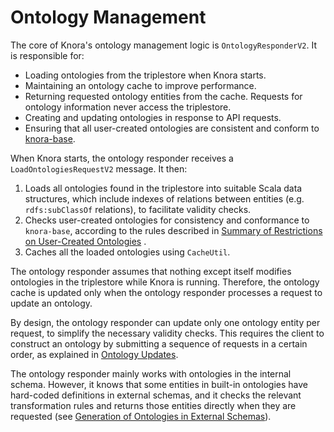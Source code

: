 <!---
Copyright © 2015-2021 the contributors (see Contributors.md).

This file is part of DSP — DaSCH Service Platform.

DSP is free software: you can redistribute it and/or modify
it under the terms of the GNU Affero General Public License as published
by the Free Software Foundation, either version 3 of the License, or
(at your option) any later version.

DSP is distributed in the hope that it will be useful,
but WITHOUT ANY WARRANTY; without even the implied warranty of
MERCHANTABILITY or FITNESS FOR A PARTICULAR PURPOSE.  See the
GNU Affero General Public License for more details.

You should have received a copy of the GNU Affero General Public
License along with DSP. If not, see <http://www.gnu.org/licenses/>.
-->

# Ontology Management

The core of Knora's ontology management logic is `OntologyResponderV2`. It is responsible for:

- Loading ontologies from the triplestore when Knora starts.
- Maintaining an ontology cache to improve performance.
- Returning requested ontology entities from the cache. Requests for ontology information never access the triplestore.
- Creating and updating ontologies in response to API requests.
- Ensuring that all user-created ontologies are consistent and conform
  to [knora-base](../../../02-knora-ontologies/knora-base.md).

When Knora starts, the ontology responder receives a `LoadOntologiesRequestV2`
message. It then:

1. Loads all ontologies found in the triplestore into suitable Scala data structures, which include indexes of relations
   between entities (e.g. `rdfs:subClassOf` relations), to facilitate validity checks.
2. Checks user-created ontologies for consistency and conformance to `knora-base`, according to the rules described in
   [Summary of Restrictions on User-Created Ontologies](../../../02-knora-ontologies/knora-base.md#summary-of-restrictions-on-user-created-ontologies)
   .
3. Caches all the loaded ontologies using `CacheUtil`.

The ontology responder assumes that nothing except itself modifies ontologies in the triplestore while Knora is running.
Therefore, the ontology cache is updated only when the ontology responder processes a request to update an ontology.

By design, the ontology responder can update only one ontology entity per request, to simplify the necessary validity
checks. This requires the client to construct an ontology by submitting a sequence of requests in a certain order, as
explained in
[Ontology Updates](../../../03-apis/api-v2/ontology-information.md#ontology-updates).

The ontology responder mainly works with ontologies in the internal schema. However, it knows that some entities in
built-in ontologies have hard-coded definitions in external schemas, and it checks the relevant transformation rules and
returns those entities directly when they are requested
(see [Generation of Ontologies in External Schemas](ontology-schemas.md#generation-of-ontologies-in-external-schemas)).
